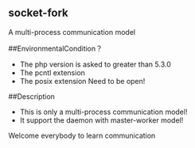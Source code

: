 ## socket-fork
A multi-process communication model

##EnvironmentalCondition？
* The php version is asked to greater than 5.3.0
* The pcntl extension
* The posix extension
Need to be open!

##Description
* This is only a multi-process communication model!
* It support the daemon with master-worker model!

Welcome everybody to learn communication


